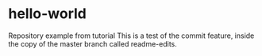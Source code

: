 # hello-world
Repository example from tutorial
This is a test of the commit feature, inside the copy of the master branch called readme-edits. 
